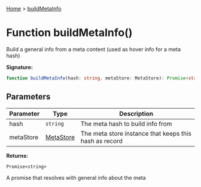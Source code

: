 [Home](../index.md) &gt; [buildMetaInfo](./buildmetainfo_1.md)

# Function buildMetaInfo()

Build a general info from a meta content (used as hover info for a meta hash)

<b>Signature:</b>

```typescript
function buildMetaInfo(hash: string, metaStore: MetaStore): Promise<string>;
```

## Parameters

|  Parameter | Type | Description |
|  --- | --- | --- |
|  hash | `string` | The meta hash to build info from |
|  metaStore | [MetaStore](../classes/metastore.md) | The meta store instance that keeps this hash as record |

<b>Returns:</b>

`Promise<string>`

A promise that resolves with general info about the meta

